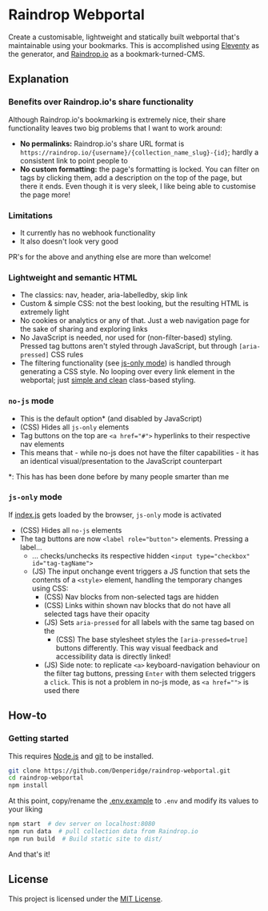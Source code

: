 # Raindrop Webportal
Create a customisable, lightweight and statically built webportal that's maintainable using your bookmarks. This is accomplished using [Eleventy](https://www.11ty.dev/) as the generator, and [Raindrop.io](https://raindrop.io/) as a bookmark-turned-CMS.

## Explanation
### Benefits over Raindrop.io's share functionality
Although Raindrop.io's bookmarking is extremely nice, their share functionality leaves two big problems that I want to work around:
- **No permalinks:** Raindrop.io's share URL format is `https://raindrop.io/{username}/{collection_name_slug}-{id}`; hardly a consistent link to point people to
- **No custom formatting:** the page's formatting is locked. You can filter on tags by clicking them, add a description on the top of the page, but there it ends. Even though it is very sleek, I like being able to customise the page more!

### Limitations
- It currently has no webhook functionality
- It also doesn't look very good

PR's for the above and anything else are more than welcome!

### Lightweight and semantic HTML
- The classics: nav, header, aria-labelledby, skip link
- Custom & simple CSS: not the best looking, but the resulting HTML is extremely light
- No cookies or analytics or any of that. Just a web navigation page for the sake of sharing and exploring links
- No JavaScript is needed, nor used for (non-filter-based) styling. Pressed tag buttons aren't styled through JavaScript, but through `[aria-pressed]` CSS rules
- The filtering functionality (see [js-only mode](#js-only-mode)) is handled through generating a CSS style. No looping over every link element in the webportal; just [simple and clean](https://www.youtube.com/watch?v=B1nDzB1P8GM) class-based styling.

### `no-js` mode
- This is the default option* (and disabled by JavaScript)
- (CSS) Hides all `js-only` elements
- Tag buttons on the top are `<a href="#">` hyperlinks to their respective nav elements
- This means that - while no-js does not have the filter capabilities - it has an identical visual/presentation to the JavaScript counterpart

\*: This has has been done before by many people smarter than me 

### `js-only` mode
If [index.js](src/assets/index.js) gets loaded by the browser, `js-only` mode is activated
- (CSS) Hides all `no-js` elements
- The tag buttons are now `<label role="button">` elements. Pressing a label...
    - ... checks/unchecks its respective hidden `<input type="checkbox" id="tag-tagName">`
    - (JS) The input onchange event triggers a JS function that sets the contents of a `<style>` element, handling the temporary changes using CSS:
        - (CSS) Nav blocks from non-selected tags are hidden
        - (CSS) Links within shown nav blocks that do not have all selected tags have their opacity
        - (JS) Sets `aria-pressed` for all labels with the same tag based on the
            - (CSS) The base stylesheet styles the `[aria-pressed=true]` buttons differently. This way visual feedback and accessibility data is directly linked!
        - (JS) Side note: to replicate `<a>` keyboard-navigation behaviour on the filter tag buttons, pressing `Enter` with them selected triggers a `click`. This is not a problem in no-js mode, as `<a href="">` is used there

## How-to
### Getting started
This requires [Node.js](https://nodejs.org/) and [git](https://git-scm.com/) to be installed.
```bash
git clone https://github.com/Denperidge/raindrop-webportal.git
cd raindrop-webportal
npm install
```
At this point, copy/rename the [.env.example](.env.example) to `.env` and modify its values to your liking
```bash
npm start  # dev server on localhost:8080
npm run data  # pull collection data from Raindrop.io
npm run build  # Build static site to dist/
```
And that's it!

## License
This project is licensed under the [MIT License](LICENSE).